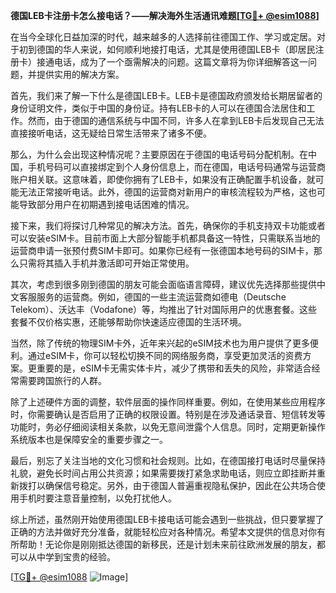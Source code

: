 **德国LEB卡注册卡怎么接电话？——解决海外生活通讯难题[[TG💪+ @esim1088](https://t.me/s/esim1088)]**

在当今全球化日益加深的时代，越来越多的人选择前往德国工作、学习或定居。对于初到德国的华人来说，如何顺利地接打电话，尤其是使用德国LEB卡（即居民注册卡）接通电话，成为了一个亟需解决的问题。这篇文章将为你详细解答这一问题，并提供实用的解决方案。

首先，我们来了解一下什么是德国LEB卡。LEB卡是德国政府颁发给长期居留者的身份证明文件，类似于中国的身份证。持有LEB卡的人可以在德国合法居住和工作。然而，由于德国的通信系统与中国不同，许多人在拿到LEB卡后发现自己无法直接接听电话，这无疑给日常生活带来了诸多不便。

那么，为什么会出现这种情况呢？主要原因在于德国的电话号码分配机制。在中国，手机号码可以直接绑定到个人身份信息上，而在德国，电话号码通常与运营商账户相关联。这意味着，即使你拥有了LEB卡，如果没有正确配置手机设备，就可能无法正常接听电话。此外，德国的运营商对新用户的审核流程较为严格，这也可能导致部分用户在初期遇到接电话困难的情况。

接下来，我们将探讨几种常见的解决方法。首先，确保你的手机支持双卡功能或者可以安装eSIM卡。目前市面上大部分智能手机都具备这一特性，只需联系当地的运营商申请一张预付费SIM卡即可。如果你已经有一张德国本地号码的SIM卡，那么只需将其插入手机并激活即可开始正常使用。

其次，考虑到很多刚到德国的朋友可能会面临语言障碍，建议优先选择那些提供中文客服服务的运营商。例如，德国的一些主流运营商如德电（Deutsche Telekom）、沃达丰（Vodafone）等，均推出了针对国际用户的优惠套餐。这些套餐不仅价格实惠，还能够帮助你快速适应德国的生活环境。

当然，除了传统的物理SIM卡外，近年来兴起的eSIM技术也为用户提供了更多便利。通过eSIM卡，你可以轻松切换不同的网络服务商，享受更加灵活的资费方案。更重要的是，eSIM卡无需实体卡片，减少了携带和丢失的风险，非常适合经常需要跨国旅行的人群。

除了上述硬件方面的调整，软件层面的操作同样重要。例如，在使用某些应用程序时，你需要确认是否启用了正确的权限设置。特别是在涉及通话录音、短信转发等功能时，务必仔细阅读相关条款，以免无意间泄露个人信息。同时，定期更新操作系统版本也是保障安全的重要步骤之一。

最后，别忘了关注当地的文化习惯和社会规则。比如，在德国接打电话时尽量保持礼貌，避免长时间占用公共资源；如果需要拨打紧急求助电话，则应立即挂断并重新拨打以确保信号稳定。另外，由于德国人普遍重视隐私保护，因此在公共场合使用手机时要注意音量控制，以免打扰他人。

综上所述，虽然刚开始使用德国LEB卡接电话可能会遇到一些挑战，但只要掌握了正确的方法并做好充分准备，就能轻松应对各种情况。希望本文提供的信息对你有所帮助！无论你是刚刚抵达德国的新移民，还是计划未来前往欧洲发展的朋友，都可以从中学到宝贵的经验。

[[TG💪+ @esim1088](https://t.me/s/esim1088) ![Image](https://i.postimg.cc/4NQfJmqS/Snipaste-2025-05-13-00-14-12.png)]